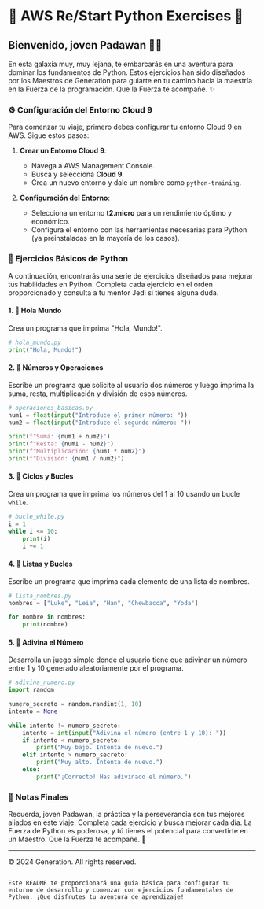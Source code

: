 
# 🌌 AWS Re/Start Python Exercises 🚀

## Bienvenido, joven Padawan 🧑‍🎓

En esta galaxia muy, muy lejana, te embarcarás en una aventura para dominar los fundamentos de Python. Estos ejercicios han sido diseñados por los Maestros de Generation para guiarte en tu camino hacia la maestría en la Fuerza de la programación. Que la Fuerza te acompañe. ✨

### ⚙️ Configuración del Entorno Cloud 9

Para comenzar tu viaje, primero debes configurar tu entorno Cloud 9 en AWS. Sigue estos pasos:

1. **Crear un Entorno Cloud 9**:
    - Navega a AWS Management Console.
    - Busca y selecciona **Cloud 9**.
    - Crea un nuevo entorno y dale un nombre como `python-training`.

2. **Configuración del Entorno**:
    - Selecciona un entorno **t2.micro** para un rendimiento óptimo y económico.
    - Configura el entorno con las herramientas necesarias para Python (ya preinstaladas en la mayoría de los casos).

### 🌟 Ejercicios Básicos de Python

A continuación, encontrarás una serie de ejercicios diseñados para mejorar tus habilidades en Python. Completa cada ejercicio en el orden proporcionado y consulta a tu mentor Jedi si tienes alguna duda.

#### 1. 🚀 Hola Mundo

Crea un programa que imprima "Hola, Mundo!".

```python
# hola_mundo.py
print("Hola, Mundo!")
```

#### 2. 🔢 Números y Operaciones

Escribe un programa que solicite al usuario dos números y luego imprima la suma, resta, multiplicación y división de esos números.

```python
# operaciones_basicas.py
num1 = float(input("Introduce el primer número: "))
num2 = float(input("Introduce el segundo número: "))

print(f"Suma: {num1 + num2}")
print(f"Resta: {num1 - num2}")
print(f"Multiplicación: {num1 * num2}")
print(f"División: {num1 / num2}")
```

#### 3. 🔄 Ciclos y Bucles

Crea un programa que imprima los números del 1 al 10 usando un bucle `while`.

```python
# bucle_while.py
i = 1
while i <= 10:
    print(i)
    i += 1
```

#### 4. 📜 Listas y Bucles

Escribe un programa que imprima cada elemento de una lista de nombres.

```python
# lista_nombres.py
nombres = ["Luke", "Leia", "Han", "Chewbacca", "Yoda"]

for nombre in nombres:
    print(nombre)
```

#### 5. 🎲 Adivina el Número

Desarrolla un juego simple donde el usuario tiene que adivinar un número entre 1 y 10 generado aleatoriamente por el programa.

```python
# adivina_numero.py
import random

numero_secreto = random.randint(1, 10)
intento = None

while intento != numero_secreto:
    intento = int(input("Adivina el número (entre 1 y 10): "))
    if intento < numero_secreto:
        print("Muy bajo. Intenta de nuevo.")
    elif intento > numero_secreto:
        print("Muy alto. Intenta de nuevo.")
    else:
        print("¡Correcto! Has adivinado el número.")
```

### 📝 Notas Finales

Recuerda, joven Padawan, la práctica y la perseverancia son tus mejores aliados en este viaje. Completa cada ejercicio y busca mejorar cada día. La Fuerza de Python es poderosa, y tú tienes el potencial para convertirte en un Maestro. Que la Fuerza te acompañe. 🌌

---

© 2024 Generation. All rights reserved.
```

Este README te proporcionará una guía básica para configurar tu entorno de desarrollo y comenzar con ejercicios fundamentales de Python. ¡Que disfrutes tu aventura de aprendizaje!